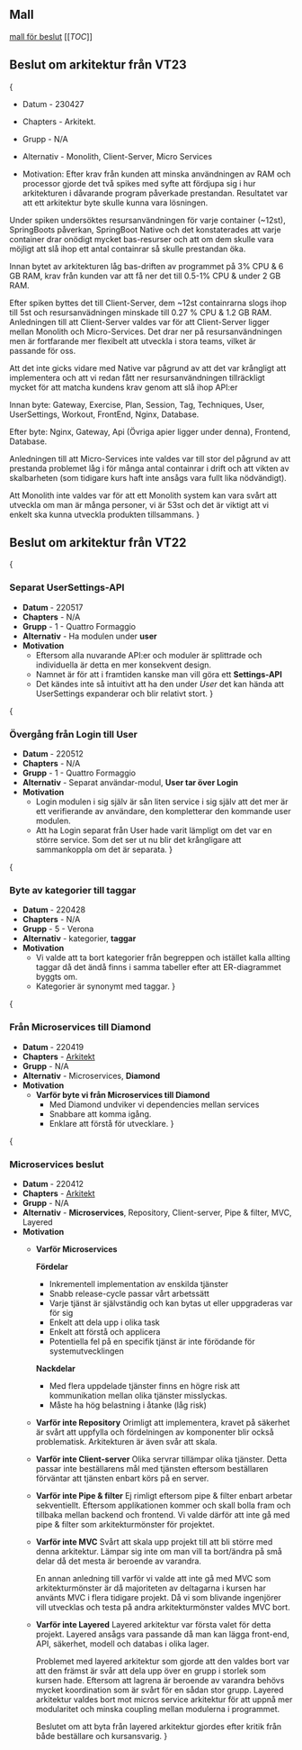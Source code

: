 ## Mall
[mall för beslut](../../Mallar/beslut.md)
[[_TOC_]]


## Beslut om arkitektur från VT23

{
* Datum - 230427

* Chapters - Arkitekt.

* Grupp - N/A

* Alternativ - Monolith, Client-Server, Micro Services

* Motivation:
Efter krav från kunden att minska användningen av RAM och processor gjorde det två spikes med syfte att fördjupa sig i hur arkitekturen i dåvarande program påverkade prestandan. Resultatet var att ett arkitektur byte skulle kunna vara lösningen.

Under spiken undersöktes resursanvändningen för varje container (~12st), SpringBoots påverkan, SpringBoot Native och det konstaterades att varje container drar onödigt mycket bas-resurser och att om dem skulle vara möjligt att slå ihop ett antal containrar så skulle prestandan öka.

Innan bytet av arkitekturen låg bas-driften av programmet på 3% CPU & 6 GB RAM, krav från kunden var att få ner det till 0.5-1% CPU & under 2 GB RAM.

Efter spiken byttes det till Client-Server, dem ~12st containrarna slogs ihop till 5st och resursanvädningen minskade till 0.27 % CPU & 1.2 GB RAM.
Anledningen till att Client-Server valdes var för att Client-Server ligger mellan Monolith och Micro-Services. Det drar ner på resursanvändningen men är fortfarande mer flexibelt att utveckla i stora teams, vilket är passande för oss.

Att det inte gicks vidare med Native var pågrund av att det var krångligt att implementera och att vi redan fått ner resursanvändningen tillräckligt mycket för att matcha kundens krav genom att slå ihop API:er

Innan byte:
Gateway,
Exercise,
Plan,
Session,
Tag,
Techniques,
User,
UserSettings,
Workout,
FrontEnd,
Nginx,
Database.

Efter byte:
Nginx,
Gateway,
Api (Övriga apier ligger under denna),
Frontend,
Database.

Anledningen till att Micro-Services inte valdes var till stor del pågrund av att prestanda problemet låg i för många antal containrar i drift och att vikten av skalbarheten (som tidigare kurs haft inte ansågs vara fullt lika nödvändigt).

Att Monolith inte valdes var för att ett Monolith system kan vara svårt att utveckla om man är många personer, vi är 53st och det är viktigt att vi enkelt ska kunna utveckla produkten tillsammans. 
}

## Beslut om arkitektur från VT22

{
### Separat UserSettings-API

- **Datum** - 220517
- **Chapters** - N/A
- **Grupp** - 1 - Quattro Formaggio
- **Alternativ** - Ha modulen under **user**
- **Motivation**
  - Eftersom alla nuvarande API:er och moduler är splittrade och individuella är detta en mer konsekvent design. 
  - Namnet är för att i framtiden kanske man vill göra ett **Settings-API**
  - Det kändes inte så intuitivt att ha den under _User_ det kan hända att UserSettings expanderar och blir relativt stort.
}


{
### Övergång från Login till User

- **Datum** - 220512
- **Chapters** - N/A
- **Grupp** - 1 - Quattro Formaggio
- **Alternativ** - Separat användar-modul, **User tar över Login**
- **Motivation**
  - Login modulen i sig själv är sån liten service i sig själv att det mer är ett verifierande av användare, den kompletterar den kommande user modulen.
  - Att ha Login separat från User hade varit lämpligt om det var en större service. Som det ser ut nu blir det krångligare att sammankoppla om det är separata.
}


{
### Byte av kategorier till taggar

- **Datum** - 220428
- **Chapters** - N/A
- **Grupp** - 5 - Verona
- **Alternativ** - kategorier, **taggar**
- **Motivation**
  - Vi valde att ta bort kategorier från begreppen och istället kalla allting taggar då det ändå finns i samma tabeller efter att ER-diagrammet byggts om. 
  - Kategorier är synonymt med taggar. 
}


{
### Från Microservices till Diamond

* **Datum** - 220419
* **Chapters** - [Arkitekt](/courses-project/5dv214vt22/-/wikis/Chapters/Namn)
* **Grupp** - N/A
* **Alternativ** - Microservices, **Diamond**
* **Motivation**
  * **Varför byte vi från Microservices till Diamond**
    * Med Diamond undviker vi <span dir="">dependencies</span> mellan services
    * <span dir="">Snabbare att komma igång.</span>
    * <span dir="">Enklare att förstå för utvecklare.</span> 
}

{
### Microservices beslut

- **Datum** - 220412
- **Chapters** - [Arkitekt](/Chapters/Namn)
- **Grupp** - N/A
- **Alternativ** - **Microservices**, Repository, Client-server, Pipe & filter, MVC, Layered
- **Motivation**
  - **Varför Microservices**

    **Fördelar**
    * <span dir="">Inkrementell implementation av enskilda tjänster</span>
    * <span dir="">Snabb release-cycle passar vårt arbetssätt</span>
    * <span dir="">Varje tjänst är självständig och kan bytas ut eller uppgraderas var för sig</span>
    * <span dir="">Enkelt att dela upp i olika task</span>
    * <span dir="">Enkelt att förstå och applicera</span>
    * <span dir="">Potentiella fel på en specifik tjänst är inte förödande för systemutvecklingen</span>

    **Nackdelar**
    * <span dir="">Med flera uppdelade tjänster finns en högre risk att kommunikation mellan olika tjänster misslyckas.</span>
    * <span dir="">Måste ha hög belastning i åtanke (låg risk)</span>
  - **Varför inte Repository** Orimligt att implementera, kravet på säkerhet är svårt att uppfylla och fördelningen av komponenter blir också problematisk. Arkitekturen är även svår att skala.
  - **Varför inte Client-server** Olika servrar tillämpar olika tjänster. Detta passar inte beställarens mål med tjänsten eftersom beställaren förväntar att tjänsten enbart körs på en server.
  - **Varför inte Pipe & filter** Ej rimligt eftersom pipe & filter enbart arbetar sekventiellt. Eftersom applikationen kommer och skall bolla fram och tillbaka mellan backend och frontend. Vi valde därför att inte gå med pipe & filter som arkitekturmönster för projektet.
  - **Varför inte MVC** Svårt att skala upp projekt till att bli större med denna arkitektur. Lämpar sig inte om man vill ta bort/ändra på små delar då det mesta är beroende av varandra.

    En annan anledning till varför vi valde att inte gå med MVC som arkitekturmönster är då majoriteten av deltagarna i kursen har använts MVC i flera tidigare projekt. Då vi som blivande ingenjörer vill utvecklas och testa på andra arkitekturmönster valdes MVC bort.
  - **Varför inte Layered** Layered arkitektur var första valet för detta projekt. Layered ansågs vara passande då man kan lägga front-end, API, säkerhet, modell och databas i olika lager.

    Problemet med layered arkitektur som gjorde att den valdes bort var att den främst är svår att dela upp över en grupp i storlek som kursen hade. Eftersom att lagrena är beroende av varandra behövs mycket koordination som är svårt för en sådan stor grupp. Layered arkitektur valdes bort mot micros service arkitektur för att uppnå mer modularitet och minska coupling mellan modulerna i programmet.

    Beslutet om att byta från layered arkitektur gjordes efter kritik från både beställare och kursansvarig.
}
